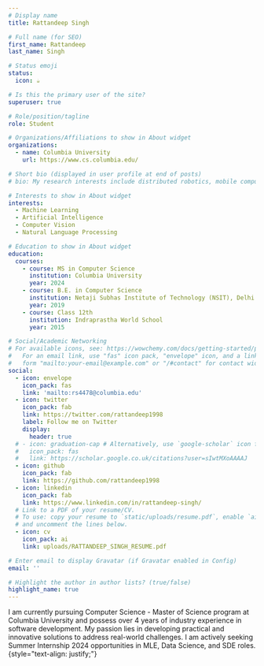 ```yaml
---
# Display name
title: Rattandeep Singh

# Full name (for SEO)
first_name: Rattandeep
last_name: Singh

# Status emoji
status:
  icon: ☕️

# Is this the primary user of the site?
superuser: true

# Role/position/tagline
role: Student

# Organizations/Affiliations to show in About widget
organizations:
  - name: Columbia University
    url: https://www.cs.columbia.edu/

# Short bio (displayed in user profile at end of posts)
# bio: My research interests include distributed robotics, mobile computing and programmable matter.

# Interests to show in About widget
interests:
  - Machine Learning
  - Artificial Intelligence
  - Computer Vision
  - Natural Language Processing

# Education to show in About widget
education:
  courses:
    - course: MS in Computer Science
      institution: Columbia University
      year: 2024
    - course: B.E. in Computer Science
      institution: Netaji Subhas Institute of Technology (NSIT), Delhi
      year: 2019
    - course: Class 12th
      institution: Indraprastha World School
      year: 2015

# Social/Academic Networking
# For available icons, see: https://wowchemy.com/docs/getting-started/page-builder/#icons
#   For an email link, use "fas" icon pack, "envelope" icon, and a link in the
#   form "mailto:your-email@example.com" or "/#contact" for contact widget.
social:
  - icon: envelope
    icon_pack: fas
    link: 'mailto:rs4478@columbia.edu'
  - icon: twitter
    icon_pack: fab
    link: https://twitter.com/rattandeep1998
    label: Follow me on Twitter
    display:
      header: true
  # - icon: graduation-cap # Alternatively, use `google-scholar` icon from `ai` icon pack
  #   icon_pack: fas
  #   link: https://scholar.google.co.uk/citations?user=sIwtMXoAAAAJ
  - icon: github
    icon_pack: fab
    link: https://github.com/rattandeep1998
  - icon: linkedin
    icon_pack: fab
    link: https://www.linkedin.com/in/rattandeep-singh/
  # Link to a PDF of your resume/CV.
  # To use: copy your resume to `static/uploads/resume.pdf`, enable `ai` icons in `params.yaml`,
  # and uncomment the lines below.
  - icon: cv
    icon_pack: ai
    link: uploads/RATTANDEEP_SINGH_RESUME.pdf

# Enter email to display Gravatar (if Gravatar enabled in Config)
email: ''

# Highlight the author in author lists? (true/false)
highlight_name: true
---
```


I am currently pursuing Computer Science - Master of Science program at Columbia University and possess over 4 years of industry experience in software development. My passion lies in developing practical and innovative solutions to address real-world challenges. I am actively seeking Summer Internship 2024 opportunities in MLE, Data Science, and SDE roles.
{style="text-align: justify;"}
